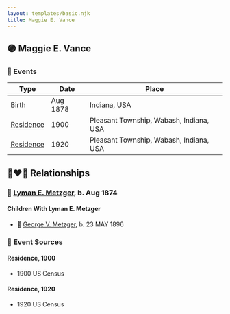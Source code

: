 ```yaml
---
layout: templates/basic.njk
title: Maggie E. Vance
---
```

## 🟣 Maggie E. Vance

### 📆 Events

Type | Date | Place
------ | ------ | ------
Birth | Aug 1878 | Indiana, USA
[Residence](#event-7634bf66-5a3a-48dd-9738-9908ea052df5) | 1900 | Pleasant Township, Wabash, Indiana, USA
[Residence](#event-30772fac-97dd-42fa-8eda-344e80a43c22) | 1920 | Pleasant Township, Wabash, Indiana, USA

## 👩‍❤️‍👨 Relationships

### 🔵 [Lyman E. Metzger](/people/7/77568223), b. Aug 1874

#### Children With Lyman E. Metzger
* 🔵 [George V. Metzger](/people/2/27843040), b. 23 MAY 1896
### 📰 Event Sources

#### <a id="event-7634bf66-5a3a-48dd-9738-9908ea052df5"></a> Residence, 1900
* 1900 US Census

#### <a id="event-30772fac-97dd-42fa-8eda-344e80a43c22"></a> Residence, 1920
* 1920 US Census
